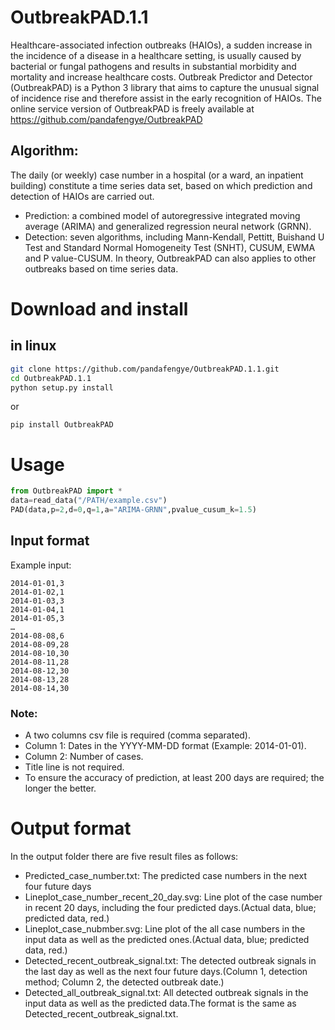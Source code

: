 # OutbreakPAD.1.1
   Healthcare-associated infection outbreaks (HAIOs), a sudden increase in the incidence of a disease in a healthcare setting, is usually caused by bacterial or fungal pathogens and  results in substantial morbidity and mortality and increase healthcare costs. Outbreak Predictor and Detector (OutbreakPAD) is a Python 3 library that aims to capture the unusual signal of incidence rise and therefore assist in the early recognition of HAIOs. The online service version of OutbreakPAD is freely available at https://github.com/pandafengye/OutbreakPAD
## Algorithm:
   The daily (or weekly) case number in a hospital (or a ward, an inpatient building) constitute a time series data set, based on which prediction and detection of HAIOs are carried out. 
  * Prediction: a combined model of autoregressive integrated moving average (ARIMA) and generalized regression neural network (GRNN).
  * Detection: seven algorithms, including Mann-Kendall, Pettitt, Buishand U Test and Standard Normal Homogeneity Test (SNHT), CUSUM, EWMA and P value-CUSUM.
    In theory, OutbreakPAD can also applies to other outbreaks based on time series data.
# Download and install
## in linux
```bash
git clone https://github.com/pandafengye/OutbreakPAD.1.1.git    
cd OutbreakPAD.1.1  
python setup.py install 
```
or
```
pip install OutbreakPAD
```
# Usage
```python
from OutbreakPAD import *
data=read_data("/PATH/example.csv")
PAD(data,p=2,d=0,q=1,a="ARIMA-GRNN",pvalue_cusum_k=1.5)
```
## Input format
Example input:
```
2014-01-01,3
2014-01-02,1
2014-01-03,3
2014-01-04,1
2014-01-05,3
…
2014-08-08,6
2014-08-09,28
2014-08-10,30
2014-08-11,28
2014-08-12,30
2014-08-13,28
2014-08-14,30
```
### Note:
  * A two columns csv file is required (comma separated).
  * Column 1: Dates in the YYYY-MM-DD format (Example: 2014-01-01).
  * Column 2: Number of cases.
  * Title line is not required.
  * To ensure the accuracy of prediction, at least 200 days are required; the longer the better.
# Output format
   In the output folder there are five result files as follows:
  * Predicted_case_number.txt: The predicted case numbers in the next four future days
  * Lineplot_case_number_recent_20_day.svg: Line plot of the case number in recent 20 days, including the four predicted days.(Actual data, blue; predicted data, red.)
  * Lineplot_case_nubmber.svg: Line plot of the all case numbers in the input data as well as the predicted ones.(Actual data, blue; predicted data, red.)
  * Detected_recent_outbreak_signal.txt: The detected outbreak signals in the last day as well as the next four future days.(Column 1, detection method; Column 2, the detected outbreak date.)
  * Detected_all_outbreak_signal.txt: All detected outbreak signals in the input data as well as the predicted data.The format is the same as Detected_recent_outbreak_signal.txt.




